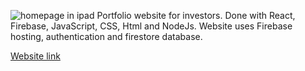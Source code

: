 ![homepage in ipad](/public/images/imagefromwebsite.png)
Portfolio website for investors. Done with React, Firebase, JavaScript, CSS, Html and NodeJs.
Website uses Firebase hosting, authentication and firestore database.

[Website link](https://investors-database-e9d34.firebaseapp.com/)

